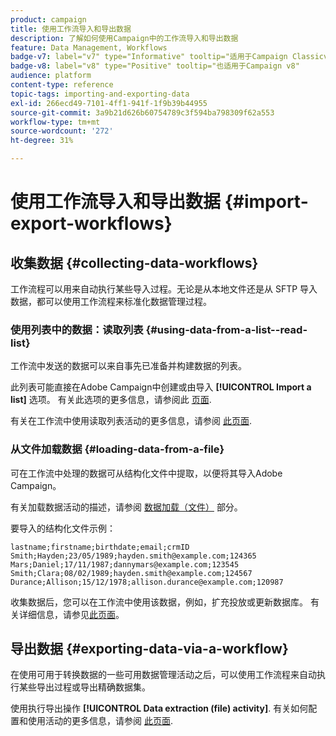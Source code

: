 ```yaml
---
product: campaign
title: 使用工作流导入和导出数据
description: 了解如何使用Campaign中的工作流导入和导出数据
feature: Data Management, Workflows
badge-v7: label="v7" type="Informative" tooltip="适用于Campaign Classicv7"
badge-v8: label="v8" type="Positive" tooltip="也适用于Campaign v8"
audience: platform
content-type: reference
topic-tags: importing-and-exporting-data
exl-id: 266ecd49-7101-4ff1-941f-1f9b39b44955
source-git-commit: 3a9b21d626b60754789c3f594ba798309f62a553
workflow-type: tm+mt
source-wordcount: '272'
ht-degree: 31%

---
```


# 使用工作流导入和导出数据 {#import-export-workflows}



## 收集数据 {#collecting-data-workflows}

工作流程可以用来自动执行某些导入过程。无论是从本地文件还是从 SFTP 导入数据，都可以使用工作流程来标准化数据管理过程。

### 使用列表中的数据：读取列表 {#using-data-from-a-list--read-list}

工作流中发送的数据可以来自事先已准备并构建数据的列表。

此列表可能直接在Adobe Campaign中创建或由导入 **[!UICONTROL Import a list]** 选项。 有关此选项的更多信息，请参阅此 [页面](../../platform/using/about-generic-imports-exports.md).

有关在工作流中使用读取列表活动的更多信息，请参阅 [此页面](../../workflow/using/read-list.md).

### 从文件加载数据 {#loading-data-from-a-file}

可在工作流中处理的数据可从结构化文件中提取，以便将其导入Adobe Campaign。

有关加载数据活动的描述，请参阅 [数据加载（文件）](../../workflow/using/data-loading--file-.md) 部分。

要导入的结构化文件示例：

```
lastname;firstname;birthdate;email;crmID
Smith;Hayden;23/05/1989;hayden.smith@example.com;124365
Mars;Daniel;17/11/1987;dannymars@example.com;123545
Smith;Clara;08/02/1989;hayden.smith@example.com;124567
Durance;Allison;15/12/1978;allison.durance@example.com;120987
```

收集数据后，您可以在工作流中使用该数据，例如，扩充投放或更新数据库。 有关详细信息，请参见[此页面](../../workflow/using/how-to-use-workflow-data.md)。

## 导出数据 {#exporting-data-via-a-workflow}

在使用可用于转换数据的一些可用数据管理活动之后，可以使用工作流程来自动执行某些导出过程或导出精确数据集。

使用执行导出操作 **[!UICONTROL Data extraction (file) activity]**. 有关如何配置和使用活动的更多信息，请参阅 [此页面](../../workflow/using/extraction--file-.md).
